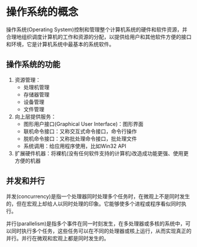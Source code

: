 # 操作系统的概念

操作系统(Operating System)控制和管理整个计算机系统的硬件和软件资源，并合理地组织调度计算机的工作和资源的分配，以提供给用户和其他软件方便的接口和环境，它是计算机系统中最基本的系统软件。

## 操作系统的功能

1. 资源管理：
    - 处理机管理
    - 存储器管理
    - 设备管理
    - 文件管理
2. 向上层提供服务：
    - 图形用户接口(Graphical User Interface)：图形界面
    - 联机命令接口：又称交互式命令接口，命令行操作
    - 脱机命令接口：又称批处理命令接口，批处理文件
    - 系统调用：给应用程序使用，比如Win32 API
3. 扩展硬件机器：将裸机(没有任何软件支持的计算机)改造成功能更强、使用更方便的机器

## 并发和并行

并发(concurrency)是指一个处理器同时处理多个任务时，在微观上不是同时发生的，但在宏观上却给人以同时处理的印象。它能够使多个进程或程序看似同时执行。

并行(parallelism)是指多个事件在同一时刻发生，在多处理器或多核的系统中，可以同时执行多个任务，这些任务可以在不同的处理器或核上运行，从而实现真正的并行。并行在微观和宏观上都是同时发生的。

